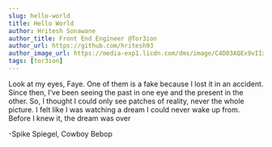 ```yaml
---
slug: hello-world
title: Hello World
author: Hritesh Sonawane
author_title: Front End Engineer @Tor3ion
author_url: https://github.com/hritesh93
author_image_url: https://media-exp1.licdn.com/dms/image/C4D03AQEx9vIIxNnWcA/profile-displayphoto-shrink_800_800/0/1599201098957?e=1625702400&v=beta&t=6Tjk5Qz1OZHx81ZhEmW-b0TGSsEKCHb6M2UpCSZqaD8
tags: [tor3ion]
---
```


Look at my eyes, Faye. One of them is a fake because I lost it in an accident. Since then, I’ve been seeing the past in one eye and the present in the other. So, I thought I could only see patches of reality, never the whole picture. I felt like I was watching a dream I could never wake up from. Before I knew it, the dream was over

-Spike Spiegel, Cowboy Bebop
